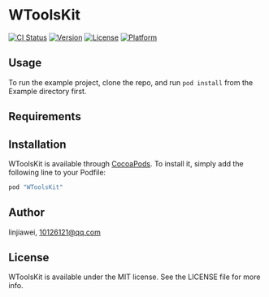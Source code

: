 # WToolsKit

[![CI Status](http://img.shields.io/travis/linjiawei/WToolsKit.svg?style=flat)](https://travis-ci.org/linjiawei/WToolsKit)
[![Version](https://img.shields.io/cocoapods/v/WToolsKit.svg?style=flat)](http://cocoapods.org/pods/WToolsKit)
[![License](https://img.shields.io/cocoapods/l/WToolsKit.svg?style=flat)](http://cocoapods.org/pods/WToolsKit)
[![Platform](https://img.shields.io/cocoapods/p/WToolsKit.svg?style=flat)](http://cocoapods.org/pods/WToolsKit)

## Usage

To run the example project, clone the repo, and run `pod install` from the Example directory first.

## Requirements

## Installation

WToolsKit is available through [CocoaPods](http://cocoapods.org). To install
it, simply add the following line to your Podfile:

```ruby
pod "WToolsKit"
```

## Author

linjiawei, 10126121@qq.com

## License

WToolsKit is available under the MIT license. See the LICENSE file for more info.
